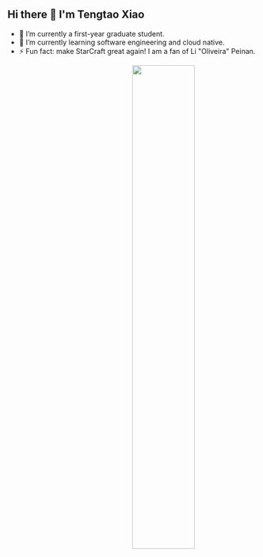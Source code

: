 ## Hi there 👋 I'm Tengtao Xiao

- 🔭 I’m currently a first-year graduate student.
- 🌱 I’m currently learning software engineering and cloud native.
- ⚡ Fun fact: make StarCraft great again! I am a fan of Li "Oliveira" Peinan.

[<img align="right" width="50%" src="https://github-readme-stats-q35o.vercel.app/api?username=chatiti&count_private=true&show_icons=true">](https://github.com/chatiti/github-readme-stats)
